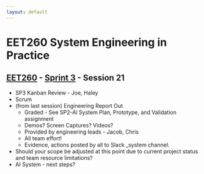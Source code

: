```yaml
---
layout: default
---
```


# EET260 System Engineering in Practice

## [EET260](../../) - [Sprint 3](../) - Session 21

- SP3 Kanban Review - Joe, Haley
- Scrum
- (from last session) Engineering Report Out
    - Graded - See SP2-AI System Plan, Prototype, and Validation assignment
    - Demos? Screen Captures? Videos?
    - Provided by engineering leads - Jacob, Chris
    - All team effort!
    - Evidence, actions posted by all to Slack _system channel.
- Should your scope be adjusted at this point due to current project status and team resource limitations?
- AI System - next steps?

